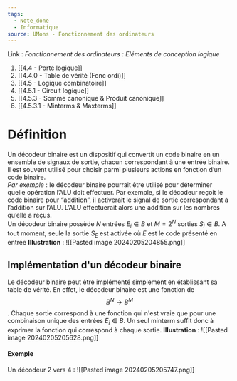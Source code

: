 ```yaml
---
tags:
  - Note_done
  - Informatique
source: UMons - Fonctionnement des ordinateurs
---
```


Link :
_Fonctionnement des ordinateurs : Eléments de conception logique_
1. [[4.4 - Porte logique]]
2. [[4.4.0 - Table de vérité (Fonc ordi)]]
3. [[4.5 - Logique combinatoire]]
4. [[4.5.1 - Circuit logique]]
5. [[4.5.3 - Somme canonique & Produit canonique]]
6. [[4.5.3.1 - Minterms & Maxterms]]

# Définition
Un décodeur binaire est un dispositif qui convertit un code binaire en un ensemble de signaux de sortie, chacun correspondant à une entrée binaire. Il est souvent utilisé pour choisir parmi plusieurs actions en fonction d’un code binaire.
\
_Par exemple_ : le décodeur binaire pourrait être utilisé pour déterminer quelle opération l’ALU doit effectuer. Par exemple, si le décodeur reçoit le code binaire pour “addition”, il activerait le signal de sortie correspondant à l’addition sur l’ALU. L’ALU effectuerait alors une addition sur les nombres qu’elle a reçus.
\
Un décodeur binaire possède $N$ entrées $E_i ∈ B$ et $M=2^N$ sorties $S_i ∈ B$. 
A tout moment, seule la sortie $S_E$ est activée où $E$ est le code présenté en entrée 
**Illustration** : ![[Pasted image 20240205204855.png]]
## Implémentation d'un décodeur binaire
Le décodeur binaire peut être implémenté simplement en établissant sa table de vérité. En effet, le décodeur binaire est une fonction de $$B^N → B^M$$. Chaque sortie correspond à une fonction qui n'est vraie que pour une combinaison unique des entrées $E_i ∈ B$. 
Un seul minterm suffit donc à exprimer la fonction qui correspond à chaque sortie.
**Illustration** : ![[Pasted image 20240205205628.png]]
#### Exemple
Un décodeur 2 vers 4 : ![[Pasted image 20240205205747.png]]
